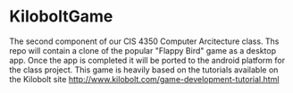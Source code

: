 KiloboltGame
============

The second component of our CIS 4350 Computer Arcitecture class. Ths repo will contain a clone of the popular "Flappy Bird" game as a desktop app. Once the app is completed it will be ported to the android platform for the class project. This game is heavily based on the tutorials available on the Kilobolt site http://www.kilobolt.com/game-development-tutorial.html
